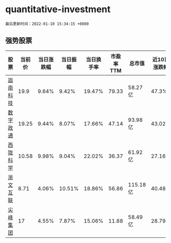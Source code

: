 # quantitative-investment

`最后更新时间：2022-01-10 15:34:15 +0800`

## 强势股票

|股票|当前价|当日涨跌幅|当日振幅|当日换手率|市盈率TTM|总市值|近10日涨跌幅|
|----|----|----|----|----|----|----|----|
|[迦南科技](https://xueqiu.com/S/SZ300412)|19.9|9.64%|9.42%|19.47%|79.33|58.27亿|47.3%|
|[数字政通](https://xueqiu.com/S/SZ300075)|19.25|9.44%|8.07%|17.66%|47.14|93.98亿|43.02%|
|[西陇科学](https://xueqiu.com/S/SZ002584)|10.58|9.98%|9.04%|22.02%|36.37|61.92亿|27.16%|
|[浙文互联](https://xueqiu.com/S/SH600986)|8.71|4.06%|10.51%|18.86%|56.86|115.18亿|40.48%|
|[尖峰集团](https://xueqiu.com/S/SH600668)|17|4.55%|7.87%|15.06%|11.88|58.49亿|28.79%|
